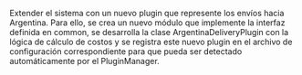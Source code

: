 Extender el sistema con un nuevo plugin que represente los envíos hacia Argentina. Para ello, se crea un nuevo módulo que implemente la interfaz definida en common, se desarrolla la clase ArgentinaDeliveryPlugin con la lógica de cálculo de costos y se registra este nuevo plugin en el archivo de configuración correspondiente para que pueda ser detectado automáticamente por el PluginManager.
